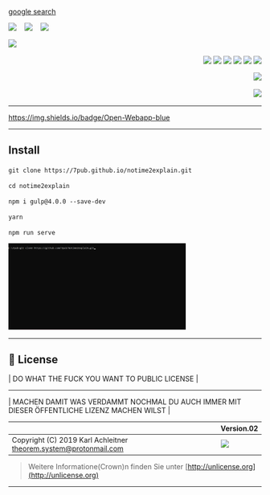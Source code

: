 <p><a href="#" onclick="open('http://www.google.com')">google search</a></p>

<section align="left">

[![](https://img.shields.io/badge/Open-{Webapp}-lightblue?style=for-the-badge)](https://7pub.github.io/timeroll/app/)&nbsp;&nbsp;&nbsp;
[![](https://img.shields.io/badge/View-{Repospository}-F1F1F1?style=for-the-badge)](https://github.com/7pub/timeroll/)&nbsp;&nbsp;&nbsp;
[![](https://img.shields.io/badge/View-{&Uuml;bersicht}-grren?style=for-the-badge)](https://7pub.github.io/timeroll/index.html)&nbsp;&nbsp;&nbsp;


[![](https://7pub.github.io/timeroll/docs/NoTimeToExplain.gif)](https://7pub.github.io/timeroll/timeroll/app/)

</section>



<section align="right">

[![](https://img.shields.io/badge/github&nbsp;profile-grey?style=for-the-badge)](https://github.com/7pub/)
[![](https://img.shields.io/badge/Docker-blue?style=for-the-badge)](https://github.com/7pub/timeroll/tree/main/docker/)
[![](https://img.shields.io/badge/API-yellow?style=for-the-badge)](https://docs.rs/crate/redant/latest)
[![](https://img.shields.io/badge/Crates.io-orange?style=for-the-badge)](https://crates.io/crates/redant)
[![](https://img.shields.io/badge/Lib.rs-lightgrey?style=for-the-badge)](https://lib.rs/crates/redant)
[![](https://img.shields.io/badge/JavaScript-323330?style=for-the-badge&logo=javascript&logoColor=F7DF1E)](//github.com/7pub)
</section>

<section align="right">

[![](https://img.shields.io/badge/Open-Application-lightgrey?style=for-the-badge)](https://7pub.github.io/timeroll/app/)


</section>

<p align = "right">
  <a href="https://7pub.github.io/timeroll/app/"><img src="https://img.shields.io/badge/Open-Webapp-blue"/>
</p>

<hr/>

https://img.shields.io/badge/Open-Webapp-blue

---

## Install

`git clone https://7pub.github.io/notime2explain.git`

`cd notime2explain`

`npm i gulp@4.0.0 --save-dev`

`yarn`

`npm run serve`


<img src="./docs/nt2e_install.gif" style="width:70%" />

---

## 📄 License

| DO WHAT THE FUCK YOU WANT TO PUBLIC LICENSE |

---

| MACHEN DAMIT WAS VERDAMMT NOCHMAL DU AUCH IMMER MIT DIESER ÖFFENTLICHE LIZENZ MACHEN WILST |

| | Version.02  |
|- | -|
| Copyright (C) 2019 Karl Achleitner theorem.system@protonmail.com | [![](Crown)](https://7pub.github.io/cdn-gw/svg/wtfpl/wtfpl.svg) |
  > Weitere Informatione(Crown)n finden Sie unter [http://unlicense.org](http://unlicense.org)

---


